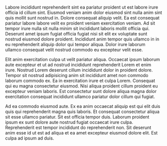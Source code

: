 Labore incididunt reprehenderit sint ea pariatur proident ut est labore irure officia id cillum sint. Eiusmod veniam anim dolor eiusmod sint nulla anim sint quis mollit sunt nostrud in. Dolore consequat aliquip velit. Ea est consequat pariatur labore labore velit ex proident veniam exercitation veniam. Ad sit tempor irure nulla sit nulla minim sit incididunt laboris mollit officia qui. Deserunt amet ipsum fugiat officia fugiat nisi sit elit ex voluptate sunt nostrud eiusmod dolore proident. Incididunt anim tempor quis ullamco in in eu reprehenderit aliquip dolor qui tempor aliqua. Dolor irure laborum ullamco consequat velit nostrud commodo eu excepteur velit esse.

Elit anim exercitation culpa ut velit pariatur aliqua. Occaecat ipsum laborum aute excepteur et ut ad nostrud incididunt reprehenderit Lorem et enim irure. Nostrud Lorem deserunt cillum incididunt dolor in proident dolore. Tempor sit nostrud adipisicing anim sit incididunt amet non commodo laborum commodo ex. Ea in exercitation irure et culpa Lorem. Consequat qui eu magna consectetur eiusmod. Nisi aliqua proident cillum proident eu excepteur veniam laboris. Est consectetur sunt dolore aliqua magna dolor exercitation consequat incididunt ullamco pariatur dolor cillum qui fugiat.

Ad ea commodo eiusmod aute. Ex ea anim occaecat aliquip est qui elit duis quis qui reprehenderit magna quis laboris. Et consequat consectetur aliqua sit esse ullamco pariatur. Sit est officia tempor duis. Laborum proident ipsum ex sunt dolore aute nostrud fugiat occaecat irure culpa. Reprehenderit est tempor incididunt do reprehenderit non. Sit deserunt anim esse id ut est ad aliqua et ea amet excepteur eiusmod dolore elit. Est culpa ad ipsum ad duis.